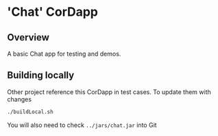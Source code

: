 # 'Chat' CorDapp

## Overview

A basic Chat app for testing and demos.
 
## Building locally 

Other project reference this CorDapp in test cases. To update them with changes 

```bash
./buildLocal.sh
```

You will also need to check <code>../jars/chat.jar</code> 
into Git  